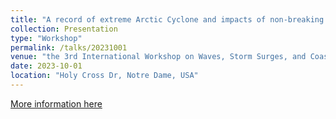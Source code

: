 ```yaml
---
title: "A record of extreme Arctic Cyclone and impacts of non-breaking wave-induced mixing on the upper ocean under severe weather condition"
collection: Presentation
type: "Workshop"
permalink: /talks/20231001
venue: "the 3rd International Workshop on Waves, Storm Surges, and Coastal Hazards incorporating the 17th International Waves Workshop"
date: 2023-10-01
location: "Holy Cross Dr, Notre Dame, USA"
---
```

[More information here](http://www.waveworkshop.org/17thWaves/index.htm)

